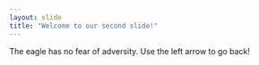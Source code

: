 ```yaml
---
layout: slide
title: "Welcome to our second slide!"
---
```

The eagle has no fear of adversity.
Use the left arrow to go back!